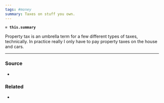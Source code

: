 ```yaml
---
tags: #money
summary: Taxes on stuff you own.
---
```

**`= this.summary`**

Property tax is an umbrella term for a few different types of taxes, technically. In practice really I only have to pay property taxes on the house and cars.

---
### Source
- 

### Related
- 